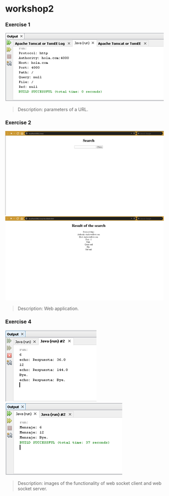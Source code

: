 # workshop2

### Exercise 1
![image of url data](image/url.png)

> Description: parameters of a URL.

### Exercise 2
![image of index](image/search.png)
![image of resultado](image/post.png)
> Description: Web application.
### Exercise 4
![image of client](image/client.png)
![image of server](image/server.png)
> Description: images of the functionality of web socket client and web socket server.  

